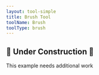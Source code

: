 ```yaml
---
layout: tool-simple
title: Brush Tool
toolName: Brush
toolType: brush
---
```


<h2 class="title is-2">🚧 Under Construction 🚧</h2>

This example needs additional work
